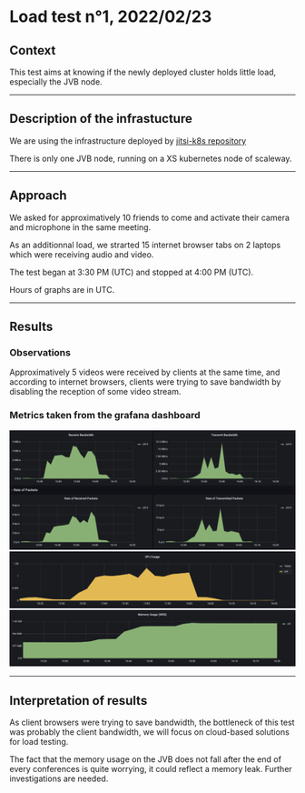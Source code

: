# Load test n°1, 2022/02/23

## Context 

This test aims at knowing if the newly deployed cluster holds little load,
especially the JVB node.

---

## Description of the infrastucture

We are using the infrastructure deployed by [jitsi-k8s repository](https://github.com/openfun/jitsi-k8s/tree/59bdc9c799db3f0decedbb4b6f870f246091d7c8)

There is only one JVB node, running on a XS kubernetes node of scaleway.

---

## Approach

We asked for approximatively 10 friends to come and activate their camera and microphone
in the same meeting.

As an additionnal load, we strarted 15 internet browser tabs on 2 laptops which were
receiving audio and video.

The test began at 3:30 PM (UTC) and stopped at 4:00 PM (UTC).

Hours of graphs are in UTC.

---

## Results

### Observations

Approximatively 5 videos were received by clients at the same time, and
according to internet browsers, clients were trying to save bandwidth by
disabling the reception of some video stream.

### Metrics taken from the grafana dashboard

![Bandwidth on the JVB node](ressources/Bandwidth.png)
![CPU usage on the JVB node](ressources/CPU_usage.png)
![Memory usage on the JVB node](ressources/Memory_usage.png)

---

## Interpretation of results

As client browsers were trying to save bandwidth, the bottleneck of this
test was probably the client bandwidth, we will focus on cloud-based
solutions for load testing.

The fact that the memory usage on the JVB does not fall after the end of every
conferences is quite worrying, it could reflect a memory leak. Further
investigations are needed.
